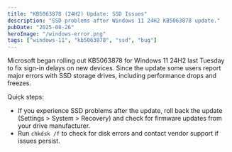 ```yaml
---
title: "KB5063878 (24H2) Update: SSD Issues"
description: "SSD problems after Windows 11 24H2 KB5063878 update."
pubDate: "2025-08-26"
heroImage: "/windows-error.png"
tags: ["windows-11", "kb5063878", "ssd", "bug"]
---
```


Microsoft began rolling out KB5063878 for Windows 11 24H2 last Tuesday to fix sign-in delays on new devices. Since the update some users report major errors with SSD storage drives, including performance drops and freezes.

Quick steps:

- If you experience SSD problems after the update, roll back the update (Settings > System > Recovery) and check for firmware updates from your drive manufacturer.
- Run `chkdsk /f` to check for disk errors and contact vendor support if issues persist.